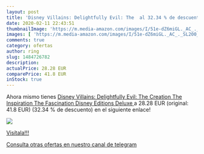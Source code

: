```yaml
---
layout: post
title: 'Disney Villains: Delightfully Evil: The  al 32.34 % de descuento'
date: 2020-02-11 22:43:51
thumbnailImage: 'https://m.media-amazon.com/images/I/51e-dZ6miGL._AC_._SL200_.jpg'
images: [ 'https://m.media-amazon.com/images/I/51e-dZ6miGL._AC_._SL200_.jpg' ]
comments: true
category: ofertas
author: ring
slug: 1484726782
description:
actualPrice: 28.28 EUR
comparePrice: 41.8 EUR
inStock: true
---
```


Ahora mismo tienes [Disney Villains: Delightfully Evil: The Creation  The Inspiration  The Fascination  Disney Editions Deluxe ](https://www.amazon.es/dp/1484726782/?tag=redken-21) a 28.28 EUR (original: 41.8 EUR) (32.34 %  de descuento) en el siguiente enlace!

[![](https://m.media-amazon.com/images/I/51e-dZ6miGL._AC_._SL200_.jpg)](https://www.amazon.es/dp/1484726782/?tag=redken-21)

[Visítala!!!](https://www.amazon.es/dp/1484726782/?tag=redken-21)

[Consulta otras ofertas en nuestro canal de telegram](https://t.me/s/ofertas25)
